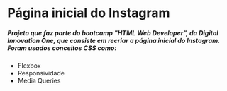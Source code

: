 # Página inicial do Instagram

##### Projeto que faz parte do bootcamp "HTML Web Developer", da Digital Innovation One,  que consiste em recriar a página inicial do Instagram. Foram usados conceitos CSS como:

- Flexbox
- Responsividade
- Media Queries